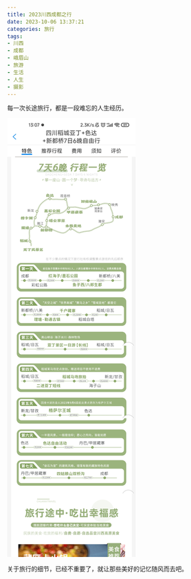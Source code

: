 ```yaml
---
title: 2023川西成都之行
date: 2023-10-06 13:37:21
categories: 旅行
tags:
- 川西
- 成都
- 峨眉山
- 旅游
- 生活
- 人生
- 摄影
---
```


每一次长途旅行，都是一段难忘的人生经历。

![](https://raw.githubusercontent.com/youngqqcn/repo4picgo/master/img/20231006-141005.jpg)


关于旅行的细节，已经不重要了，就让那些美好的记忆随风而去吧。

